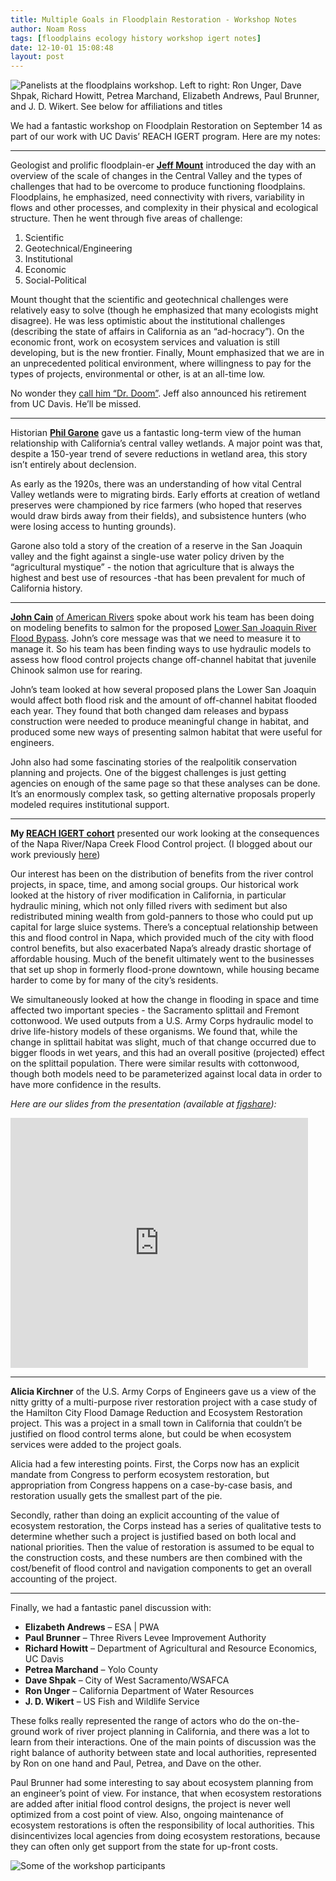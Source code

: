 ```yaml
---
title: Multiple Goals in Floodplain Restoration - Workshop Notes
author: Noam Ross
tags: [floodplains ecology history workshop igert notes]
date: 12-10-01 15:08:48
layout: post
--- 
```



![Panelists at the floodplains workshop. Left to right: Ron Unger, Dave
Shpak, Richard Howitt, Petrea Marchand, Elizabeth Andrews, Paul Brunner,
and J. D. Wikert. See below for affiliations and
titles](http://dl.dropbox.com/u/3356641/blogstuff/igertpanel.jpg)

We had a fantastic workshop on Floodplain Restoration on September 14 as
part of our work with UC Davis’ REACH IGERT program. Here are my notes:

* * * * *

Geologist and prolific floodplain-er [**Jeff
Mount**](https://www.geology.ucdavis.edu/faculty/mount.html) introduced
the day with an overview of the scale of changes in the Central Valley
and the types of challenges that had to be overcome to produce
functioning floodplains. Floodplains, he emphasized, need
connectivity with rivers, variability in flows and other processes, and
complexity in their physical and ecological structure. Then he went
through five areas of challenge:

1.  Scientific
2.  Geotechnical/Engineering
3.  Institutional
4.  Economic
5.  Social-Political

Mount thought that the scientific and geotechnical challenges were
relatively easy to solve (though he emphasized that many ecologists
might disagree). He was less optimistic about the institutional
challenges (describing the state of affairs in California as an
“ad-hocracy”). On the economic front, work on ecosystem services and
valuation is still developing, but is the new frontier. Finally, Mount
emphasized that we are in an unprecedented political environment, where
willingness to pay for the types of projects, environmental or other, is
at an all-time low.

No wonder they [call him “Dr. Doom”](http://goo.gl/uHy5t). Jeff also
announced his retirement from UC Davis. He’ll be missed.

* * * * *

Historian [**Phil
Garone**](http://www.csustan.edu/history/Garone.html) gave us a
fantastic long-term view of the human relationship with California’s
central valley wetlands. A major point was that, despite a 150-year
trend of severe reductions in wetland area, this story isn’t
entirely about declension.

As early as the 1920s, there was an understanding of how vital Central
Valley wetlands were to migrating birds. Early efforts at creation of
wetland preserves were championed by rice farmers (who hoped that
reserves would draw birds away from their fields), and subsistence
hunters (who were losing access to hunting grounds).

Garone also told a story of the creation of a reserve in the San Joaquin
valley and the fight against a single-use water policy driven by the
“agricultural mystique” - the notion that agriculture that is always the
highest and best use of resources -that has been prevalent for much of
California history.

* * * * *

[**John
Cain**](http://www.americanrivers.org/about-us/staff/john-cain.html) [of
American
Rivers](http://www.americanrivers.org/about-us/staff/john-cain.html) spoke
about work his team has been doing on modeling benefits to salmon for
the proposed [Lower San Joaquin River Flood
Bypass](http://www.americanrivers.org/our-work/restoring-rivers/floods-floodplains/lower-san-joaquin-river-flood.html).
John’s core message was that we need to measure it to manage it. So his
team has been finding ways to use hydraulic models to assess how flood
control projects change off-channel habitat that juvenile Chinook salmon
use for rearing.

John’s team looked at how several proposed plans the Lower San Joaquin
would affect both flood risk and the amount of off-channel habitat
flooded each year. They found that both changed dam releases and bypass
construction were needed to produce meaningful change in habitat, and
produced some new ways of presenting salmon habitat that were useful for
engineers.

John also had some fascinating stories of the realpolitik conservation
planning and projects. One of the biggest challenges is just getting
agencies on enough of the same page so that these analyses can be done.
It’s an enormously complex task, so getting alternative proposals
properly modeled requires institutional support.

* * * * *

**My [REACH IGERT
cohort](http://reach.ucdavis.edu/people/trainees.html)** presented our
work looking at the consequences of the Napa River/Napa Creek Flood
Control project. (I blogged about our work previously
[here](http://www.noamross.net/blog/2012/6/1/trade-offs-and-synergies-in-floodplain-management.html))

Our interest has been on the distribution of benefits from the river
control projects, in space, time, and among social groups. Our
historical work looked at the history of river modification in
California, in particular hydraulic mining, which not only filled rivers
with sediment but also redistributed mining wealth from gold-panners to
those who could put up capital for large sluice systems. There’s a
conceptual relationship between this and flood control in Napa, which
provided much of the city with flood control benefits, but also
exacerbated Napa’s already drastic shortage of affordable housing. Much
of the benefit ultimately went to the businesses that set up shop in
formerly flood-prone downtown, while housing became harder to come by
for many of the city’s residents.

We simultaneously looked at how the change in flooding in space and time
affected two important species - the Sacramento splittail and Fremont
cottonwood. We used outputs from a U.S. Army Corps hydraulic model to
drive life-history models of these organisms. We found that, while the
change in splittail habitat was slight, much of that change occurred due
to bigger floods in wet years, and this had an overall positive
(projected) effect on the splittail population. There were similar
results with cottonwood, though both models need to be parameterized
against local data in order to have more confidence in the results.

*Here are our slides from the presentation (available at
[figshare](http://dx.doi.org/10.6084/m9.figshare.96210)):*

<iframe src="http://www.slideshare.net/slideshow/embed_code/14546659?hostedIn=slideshare&page=upload" width="476" height="400" frameborder="0" marginwidth="0" marginheight="0" scrolling="no"></iframe>

* * * * *

**Alicia Kirchner** of the U.S. Army Corps of Engineers gave us a view
of the nitty gritty of a multi-purpose river restoration project with a
case study of the Hamilton City Flood Damage Reduction and Ecosystem
Restoration project. This was a project in a small town in California
that couldn’t be justified on flood control terms alone, but could be
when ecosystem services were added to the project goals.

Alicia had a few interesting points. First, the Corps now has an
explicit mandate from Congress to perform ecosystem restoration, but
appropriation from Congress happens on a case-by-case basis, and
restoration usually gets the smallest part of the pie.

Secondly, rather than doing an explicit accounting of the value of
ecosystem restoration, the Corps instead has a series of qualitative
tests to determine whether such a project is justified based on both
local and national priorities. Then the value of restoration is assumed
to be equal to the construction costs, and these numbers are then
combined with the cost/benefit of flood control and navigation
components to get an overall accounting of the project.

* * * * *

Finally, we had a fantastic panel discussion with:

-   **Elizabeth Andrews** – ESA | PWA
-   **Paul Brunner** – Three Rivers Levee Improvement Authority
-   **Richard Howitt** – Department of Agricultural and Resource
    Economics, UC Davis
-   **Petrea Marchand** – Yolo County
-   **Dave Shpak** – City of West Sacramento/WSAFCA
-   **Ron Unger** – California Department of Water Resources
-   **J. D. Wikert** – US Fish and Wildlife Service

These folks really represented the range of actors who do the
on-the-ground work of river project planning in California, and there
was a lot to learn from their interactions. One of the main points of
discussion was the right balance of authority between state and local
authorities, represented by Ron on one hand and Paul, Petrea, and Dave
on the other.

Paul Brunner had some interesting to say about ecosystem planning from
an engineer’s point of view. For instance, that when ecosystem
restorations are added after initial flood control designs, the project
is never well optimized from a cost point of view. Also, ongoing
maintenance of ecosystem restorations is often the responsibility of
local authorities. This disincentivizes local agencies from doing
ecosystem restorations, because they can often only get support from the
state for up-front costs.

![Some of the workshop
participants](http://dl.dropbox.com/u/3356641/blogstuff/igertgroup.jpg)
